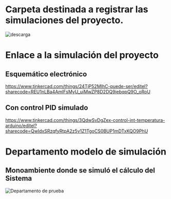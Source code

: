 # Carpeta destinada a registrar las simulaciones del proyecto.

![descarga](https://user-images.githubusercontent.com/106171748/233847489-be549d39-e863-468d-8e40-716a992ae559.jpg)

# Enlace a la simulación del proyecto
## Esquemático electrónico
https://www.tinkercad.com/things/24TjP52MIhC-puede-ser/editel?sharecode=REU1nLBa4AmlFsMyU_uiMwZP8D2DQ9iebqpQ9O_oRoU

## Con control PID simulado
https://www.tinkercad.com/things/3QdwSvDgZex-control-int-temperatura-arduino/editel?sharecode=QwIdxSRzqfyRtpA2z5v1Z1TgoCS0BUP1mDTxKQO9PhU

# Departamento modelo de simulación
## Monoambiente donde se simuló el cálculo del Sistema
![Departamento de prueba](https://user-images.githubusercontent.com/106171748/235356103-c41a4cad-ccfc-4618-b21f-a7b52a36aa22.jpg)

